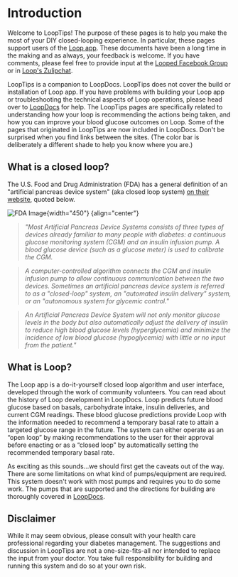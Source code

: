 # Introduction

Welcome to LoopTips!  The purpose of these pages is to help you make the most of your DIY closed-looping experience.  In particular, these pages support users of the [Loop app](https://loopkit.github.io/loopdocs/).  These documents have been a long time in the making and as always, your feedback is welcome.  If you have comments, please feel free to provide input at the [Looped Facebook Group](https://www.facebook.com/groups/TheLoopedGroup/?fref=nf) or in [Loop's Zulipchat](https://loop.zulipchat.com).

LoopTips is a companion to LoopDocs.   LoopTips does not cover the build or installation of Loop app.  If you have problems with building your Loop app or troubleshooting the technical aspects of Loop operations, please head over to [LoopDocs](https://loopkit.github.io/loopdocs/) for help.  The LoopTips pages are specifically related to understanding how your loop is recommending the actions being taken, and how you can improve your blood glucose outcomes on Loop. Some of the pages that originated in LoopTips are now included in LoopDocs. Don't be surprised when you find links between the sites. (The color bar is deliberately a different shade to help you know where you are.)

## What is a closed loop?

The U.S. Food and Drug Administration (FDA) has a general definition of an "artificial pancreas device system" (aka closed loop system) [on their website](https://www.fda.gov/medicaldevices/productsandmedicalprocedures/homehealthandconsumer/consumerproducts/artificialpancreas/ucm259548.htm#illustration), quoted below.

![FDA Image](img/fda-image.png){width="450"}
{align="center"}

>*"Most Artificial Pancreas Device Systems consists of three types of devices already familiar to many people with diabetes: a continuous glucose monitoring system (CGM) and an insulin infusion pump. A blood glucose device (such as a glucose meter) is used to calibrate the CGM.*

>*A computer-controlled algorithm connects the CGM and insulin infusion pump to allow continuous communication between the two devices. Sometimes an artificial pancreas device system is referred to as a "closed-loop" system, an "automated insulin delivery" system, or an "autonomous system for glycemic control."*

>*An Artificial Pancreas Device System will not only monitor glucose levels in the body but also automatically adjust the delivery of insulin to reduce high blood glucose levels (hyperglycemia) and minimize the incidence of low blood glucose (hypoglycemia) with little or no input from the patient."*

## What is Loop?

The Loop app is a do-it-yourself closed loop algorithm and user interface, developed through the work of community volunteers. You can read about the history of Loop development in LoopDocs. Loop predicts future blood glucose based on basals, carbohydrate intake, insulin deliveries, and current CGM readings. These blood glucose predictions provide Loop with the information needed to recommend a temporary basal rate to attain a targeted glucose range in the future. The system can either operate as an “open loop” by making recommendations to the user for their approval before enacting or as a “closed loop” by automatically setting the recommended temporary basal rate.

As exciting as this sounds...we should first get the caveats out of the way.  There are some limitations on what kind of pumps/equipment are required.  This system doesn't work with most pumps and requires you to do some work. The pumps that are supported and the directions for building are thoroughly covered in [LoopDocs](https://loopkit.github.io/loopdocs/).

## Disclaimer

While it may seem obvious, please consult with your health care professional regarding your diabetes management.  The suggestions and discussion in LoopTips are not a one-size-fits-all nor intended to replace the input from your doctor.  You take full responsibility for building and running this system and do so at your own risk.

